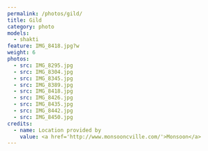 ```yaml
---
permalink: /photos/gild/
title: Gild
category: photo
models:
  - shakti
feature: IMG_8418.jpg?w
weight: 6
photos:
  - src: IMG_8295.jpg
  - src: IMG_8304.jpg
  - src: IMG_8345.jpg
  - src: IMG_8389.jpg
  - src: IMG_8418.jpg
  - src: IMG_8426.jpg
  - src: IMG_8435.jpg
  - src: IMG_8442.jpg
  - src: IMG_8450.jpg
credits:
  - name: Location provided by
    value: <a href='http://www.monsooncville.com/'>Monsoon</a>
---
```

